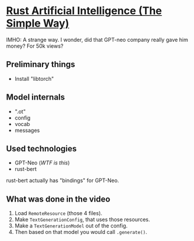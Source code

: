 # [Rust Artificial Intelligence (The Simple Way)](https://www.youtube.com/watch?v=StMP7g-0wK4&list=PLeb33PCuqDde8NiI_am5g7b2WWnyggE5t&index=17)

IMHO: A strange way. I wonder, did that GPT-neo company really gave him money? For 50k views?

## Preliminary things

- Install "libtorch"

## Model internals

- ".ot"
- config
- vocab
- messages

## Used technologies

- GPT-Neo (*WTF is this*)
- rust-bert

rust-bert actually has "bindings" for GPT-Neo.

## What was done in the video

1. Load `RemoteResource` (those 4 files).
2. Make `TextGenerationConfig`, that uses those resources.
3. Make a `TextGenerationModel` out of the config.
4. Then based on that model you would call `.generate()`.
